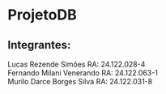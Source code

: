 # ProjetoDB
## Integrantes:
Lucas Rezende Simões RA: 24.122.028-4<br>
Fernando Milani Venerando RA: 24.122.063-1<br>
Murilo Darce Borges Silva RA: 24.122.031-8
